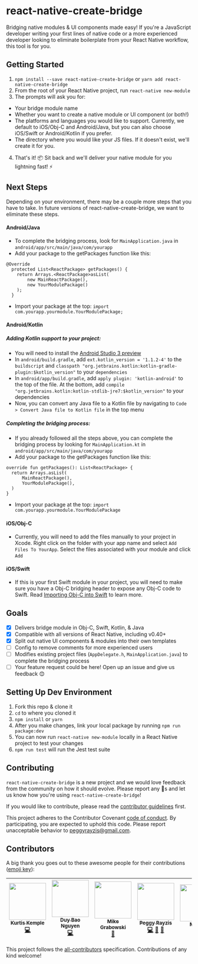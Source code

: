 # react-native-create-bridge
Bridging native modules & UI components made easy! If you're a JavaScript developer writing your first lines of native code or a more experienced developer looking to eliminate boilerplate from your React Native workflow, this tool is for you.

## Getting Started
1. `npm install --save react-native-create-bridge` or `yarn add react-native-create-bridge`
2. From the root of your React Native project, run `react-native new-module`
3. The prompts will ask you for:
  - Your bridge module name
  - Whether you want to create a native module or UI component (or both!)
  - The platforms and languages you would like to support. Currently, we default to iOS/Obj-C and Android/Java, but you can also choose iOS/Swift or Android/Kotlin if you prefer.
  - The directory where you would like your JS files. If it doesn't exist, we'll create it for you.
4. That's it! 📦 Sit back and we'll deliver your native module for you lightning fast! ⚡️

## Next Steps
Depending on your environment, there may be a couple more steps that you have to take. In future versions of react-native-create-bridge, we want to eliminate these steps.

#### Android/Java
  - To complete the bridging process, look for `MainApplication.java` in `android/app/src/main/java/com/yourapp`
  - Add your package to the getPackages function like this:

  ```
  @Override
    protected List<ReactPackage> getPackages() {
      return Arrays.<ReactPackage>asList(
          new MainReactPackage(),
          new YourModulePackage()
      );
    }
  ```
  - Import your package at the top: `import com.yourapp.yourmodule.YourModulePackage;`

#### Android/Kotlin
  ##### Adding Kotlin support to your project:
  - You will need to install the [Android Studio 3 preview](https://developer.android.com/studio/preview/index.html)
  - In `android/build.gradle`, add `ext.kotlin_version = '1.1.2-4'` to the `buildscript` and `classpath "org.jetbrains.kotlin:kotlin-gradle-plugin:$kotlin_version"` to your `dependencies`
  - In `android/app/build.gradle`, add `apply plugin: 'kotlin-android'` to the top of the file. At the bottom, add `compile "org.jetbrains.kotlin:kotlin-stdlib-jre7:$kotlin_version"` to your dependencies
  - Now, you can convert any Java file to a Kotlin file by navigating to `Code > Convert Java file to Kotlin file` in the top menu

  ##### Completing the bridging process:
  - If you already followed all the steps above, you can complete the bridging process by looking for `MainApplication.kt` in `android/app/src/main/java/com/yourapp`
  - Add your package to the getPackages function like this:
  ```
  override fun getPackages(): List<ReactPackage> {
    return Arrays.asList(
        MainReactPackage(),
        YourModulePackage(),
    )
  }
  ```
  - Import your package at the top: `import com.yourapp.yourmodule.YourModulePackage`

#### iOS/Obj-C
  - Currently, you will need to add the files manually to your project in Xcode. Right click on the folder with your app name and select `Add Files To YourApp`. Select the files associated with your module and click `Add`

#### iOS/Swift
  - If this is your first Swift module in your project, you will need to make sure you have a Obj-C bridging header to expose any Obj-C code to Swift. Read [Importing Obj-C into Swift](https://developer.apple.com/library/content/documentation/Swift/Conceptual/BuildingCocoaApps/MixandMatch.html) to learn more.

## Goals
- [x] Delivers bridge module in Obj-C, Swift, Kotlin, & Java
- [x] Compatible with all versions of React Native, including v0.40+
- [x] Split out native UI components & modules into their own templates
- [ ] Config to remove comments for more experienced users
- [ ] Modifies existing project files (`AppDelegate.h`, `MainApplication.java`) to complete the bridging process
- [ ] Your feature request could be here! Open up an issue and give us feedback 😊

## Setting Up Dev Environment
1. Fork this repo & clone it
2. `cd` to where you cloned it
3. `npm install` or `yarn`
4. After you make changes, link your local package by running `npm run package:dev`
5. You can now run `react-native new-module` locally in a React Native project to test your changes
6. `npm run test` will run the Jest test suite

## Contributing
`react-native-create-bridge` is a new project and we would love feedback from the community on how it should evolve. Please report any 🐞s and let us know how you're using `react-native-create-bridge`!

If you would like to contribute, please read the [contributor guidelines](https://github.com/peggyrayzis/react-native-create-bridge/blob/master/CONTRIBUTING.md) first.

This project adheres to the Contributor Covenant [code of conduct](http://contributor-covenant.org/version/1/3/0/).
By participating, you are expected to uphold this code. Please report unacceptable behavior to peggyrayzis@gmail.com.

## Contributors
A big thank you goes out to these awesome people for their contributions ([emoji key](https://github.com/kentcdodds/all-contributors#emoji-key)):

<!-- ALL-CONTRIBUTORS-LIST:START - Do not remove or modify this section -->
| [<img src="https://avatars3.githubusercontent.com/u/3629876?v=4" width="100px;"/><br /><sub>Kurtis Kemple</sub>](https://twitter.com/kurtiskemple)<br />[💻](https://github.com/peggyrayzis/react-native-create-bridge/commits?author=kkemple "Code") | [<img src="https://avatars0.githubusercontent.com/u/3772710?v=4" width="100px;"/><br /><sub>Duy Bao Nguyen</sub>](https://github.com/bduyng)<br />[💻](https://github.com/peggyrayzis/react-native-create-bridge/commits?author=bduyng "Code") | [<img src="https://avatars2.githubusercontent.com/u/2464966?v=4" width="100px;"/><br /><sub>Mike Grabowski</sub>](https://github.com/grabbou)<br />[💬](#question-grabbou "Answering Questions") | [<img src="https://avatars1.githubusercontent.com/u/18017067?v=4" width="100px;"/><br /><sub>Peggy Rayzis</sub>](https://twitter.com/peggyrayzis)<br />[💻](https://github.com/peggyrayzis/react-native-create-bridge/commits?author=peggyrayzis "Code") [📖](https://github.com/peggyrayzis/react-native-create-bridge/commits?author=peggyrayzis "Documentation") [👀](#review-peggyrayzis "Reviewed Pull Requests") | [<img src="https://avatars1.githubusercontent.com/u/24268882?v=4" width="100px;"/><br /><sub>Mihovil</sub>](https://github.com/Air-Miha)<br />[📝](#blog-Air-Miha "Blogposts") | [<img src="https://avatars0.githubusercontent.com/u/2574011?v=4" width="100px;"/><br /><sub>André Neves</sub>](http://andrenev.es)<br />[👀](#review-andrerfneves "Reviewed Pull Requests") |
| :---: | :---: | :---: | :---: | :---: | :---: |
<!-- ALL-CONTRIBUTORS-LIST:END -->

This project follows the [all-contributors](https://github.com/kentcdodds/all-contributors) specification. Contributions of any kind welcome!